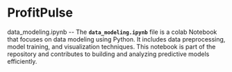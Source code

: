 # ProfitPulse

data_modeling.ipynb -- The **`data_modeling.ipynb`** file is a colab Notebook that focuses on data modeling using Python. It includes data preprocessing, model training, and visualization techniques. This notebook is part of the repository and contributes to building and analyzing predictive models efficiently.
